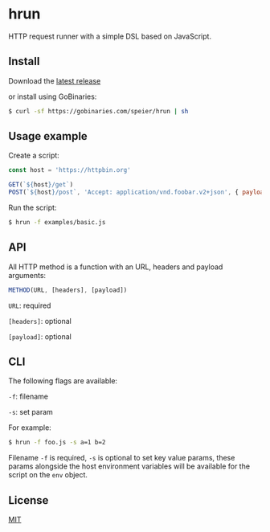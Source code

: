 # hrun

HTTP request runner with a simple DSL based on JavaScript.

## Install

Download the [latest release](https://github.com/speier/hrun/releases)

or install using GoBinaries:

```sh
$ curl -sf https://gobinaries.com/speier/hrun | sh
```

## Usage example

Create a script:

```js
const host = 'https://httpbin.org'

GET(`${host}/get`)
POST(`${host}/post`, 'Accept: application/vnd.foobar.v2+json', { payload: { data: 'foobar' }})
```

Run the script:

```sh
$ hrun -f examples/basic.js
```

## API

All HTTP method is a function with an URL, headers and payload arguments:

```js
METHOD(URL, [headers], [payload])
```

`URL`: required

`[headers]`: optional

`[payload]`: optional

## CLI

The following flags are available:

`-f`: filename

`-s`: set param

For example:

```sh
$ hrun -f foo.js -s a=1 b=2
```

Filename `-f` is required, `-s` is optional to set key value params, these params alongside the host environment variables will be available for the script on the `env` object.

## License

[MIT](LICENSE)
